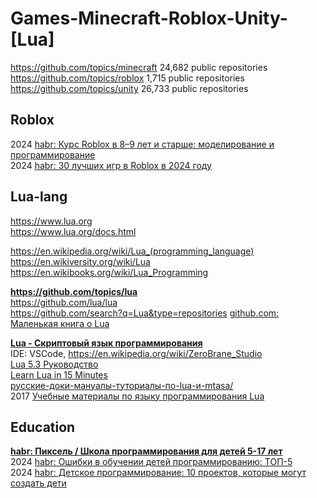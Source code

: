 # Games-Minecraft-Roblox-Unity-[Lua]
https://github.com/topics/minecraft 24,682 public repositories                
https://github.com/topics/roblox 1,715 public repositories             
https://github.com/topics/unity 26,733 public repositories              

## Roblox                            
2024 [habr: Курс Roblox в 8–9 лет и старше: моделирование и программирование](https://habr.com/ru/companies/pixel_study/articles/856830)                       
2024 [habr: 30 лучших игр в Roblox в 2024 году](https://habr.com/ru/companies/pixel_study/articles/856386/)         

## Lua-lang                 
https://www.lua.org                
https://www.lua.org/docs.html           

https://en.wikipedia.org/wiki/Lua_(programming_language)                     
https://en.wikiversity.org/wiki/Lua
https://en.wikibooks.org/wiki/Lua_Programming

**https://github.com/topics/lua**                
https://github.com/lua/lua                
https://github.com/search?q=Lua&type=repositories
[github.com: Маленькая книга о Lua](https://github.com/Gitart/the-little-lua-book)            

**[Lua - Скриптовый язык программирования](https://habr.com/ru/hubs/lua/articles/)**                
IDE: VSCode, https://en.wikipedia.org/wiki/ZeroBrane_Studio                   
[Lua 5.3 Руководство](https://web.archive.org/web/20230415092320/https://lua.org.ru/contents_ru.html)                      
[Learn Lua in 15 Minutes](https://tylerneylon.com/a/learn-lua/)           
[русские-доки-мануалы-туториалы-по-lua-и-mtasa/](https://forum.multitheftauto.com/topic/27040-русские-доки-мануалы-туториалы-по-lua-и-mtasa)                
2017 [Учебные материалы по языку программирования Lua](https://vk.com/topic-141509355_35092701)          

## Education                        
**[habr: Пиксель / Школа программирования для детей 5-17 лет](https://habr.com/ru/companies/pixel_study/articles)**                             
2024 [habr: Ошибки в обучении детей программированию: ТОП-5](https://habr.com/ru/companies/pixel_study/articles/856556)                
2024 [habr: Детское программирование: 10 проектов, которые могут создать дети](https://habr.com/ru/companies/pixel_study/articles/856076/)                    
